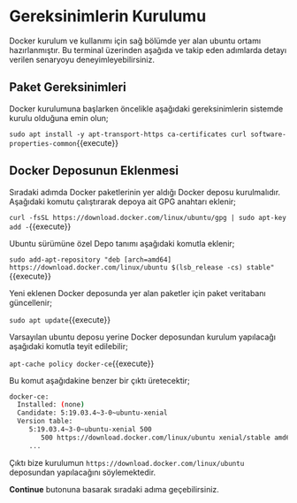 # Gereksinimlerin Kurulumu

Docker kurulum ve kullanımı için sağ bölümde yer alan ubuntu ortamı hazırlanmıştır. Bu terminal üzerinden aşağıda ve takip eden adımlarda detayı verilen senaryoyu deneyimleyebilirsiniz.

## Paket Gereksinimleri

Docker kurulumuna başlarken öncelikle aşağıdaki gereksinimlerin sistemde kurulu olduğuna emin olun;

`sudo apt install -y apt-transport-https ca-certificates curl software-properties-common`{{execute}}

## Docker Deposunun Eklenmesi

Sıradaki adımda Docker paketlerinin yer aldığı Docker deposu kurulmalıdır. Aşağıdaki komutu çalıştırarak depoya ait GPG anahtarı eklenir;

`curl -fsSL https://download.docker.com/linux/ubuntu/gpg | sudo apt-key add -`{{execute}}

Ubuntu sürümüne özel Depo tanımı aşağıdaki komutla eklenir;

`sudo add-apt-repository "deb [arch=amd64] https://download.docker.com/linux/ubuntu $(lsb_release -cs) stable"`{{execute}}

Yeni eklenen Docker deposunda yer alan paketler için paket veritabanı güncellenir;

`sudo apt update`{{execute}}

Varsayılan ubuntu deposu yerine Docker deposundan kurulum yapılacağı aşağıdaki komutla teyit edilebilir;

`apt-cache policy docker-ce`{{execute}}

Bu komut aşağıdakine benzer bir çıktı üretecektir;

```bash
docker-ce:
  Installed: (none)
  Candidate: 5:19.03.4~3-0~ubuntu-xenial
  Version table:
     5:19.03.4~3-0~ubuntu-xenial 500
        500 https://download.docker.com/linux/ubuntu xenial/stable amd64 Packages
     ...
```
Çıktı bize kurulumun `https://download.docker.com/linux/ubuntu` deposundan yapılacağını söylemektedir.

**Continue** butonuna basarak sıradaki adıma geçebilirsiniz.
